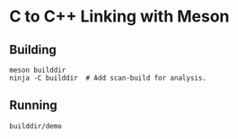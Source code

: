 # C to C++ Linking with Meson

## Building

    meson builddir
    ninja -C builddir  # Add scan-build for analysis.

## Running

    builddir/demo
